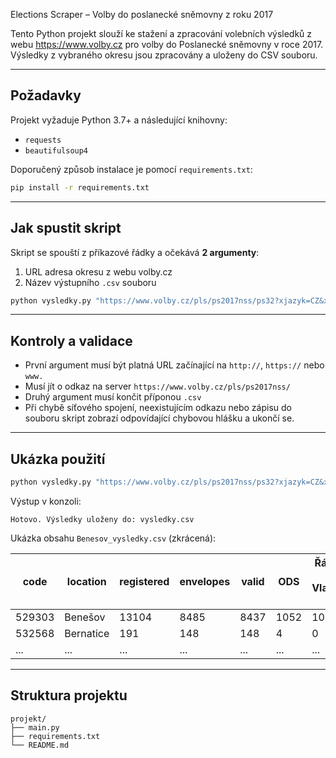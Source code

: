 Elections Scraper – Volby do poslanecké sněmovny z roku 2017

Tento Python projekt slouží ke stažení a zpracování volebních výsledků z webu https://www.volby.cz pro volby do Poslanecké sněmovny v roce 2017. Výsledky z vybraného okresu jsou zpracovány a uloženy do CSV souboru.

---

## Požadavky

Projekt vyžaduje Python 3.7+ a následující knihovny:

- `requests`
- `beautifulsoup4`

Doporučený způsob instalace je pomocí `requirements.txt`:

```bash
pip install -r requirements.txt
```

---

## Jak spustit skript

Skript se spouští z příkazové řádky a očekává **2 argumenty**:

1. URL adresa okresu z webu volby.cz
2. Název výstupního `.csv` souboru

```bash
python vysledky.py "https://www.volby.cz/pls/ps2017nss/ps32?xjazyk=CZ&xkraj=10&xnumnuts=6203" vysledky.csv
```

---

## Kontroly a validace

- První argument musí být platná URL začínající na `http://`, `https://` nebo `www.`
- Musí jít o odkaz na server `https://www.volby.cz/pls/ps2017nss/`
- Druhý argument musí končit příponou `.csv`
- Při chybě síťového spojení, neexistujícím odkazu nebo zápisu do souboru skript zobrazí odpovídající chybovou hlášku a ukončí se.

---

## Ukázka použití

```bash
python vysledky.py "https://www.volby.cz/pls/ps2017nss/ps32?xjazyk=CZ&xkraj=2&xnumnuts=2101" Benesov_vysledky.csv
```

Výstup v konzoli:

```
Hotovo. Výsledky uloženy do: vysledky.csv
```

Ukázka obsahu `Benesov_vysledky.csv` (zkrácená):

| code   | location         | registered | envelopes | valid  | ODS      | Řád národa - Vlastenecká unie    | ... |
|--------|------------------|------------|-----------|--------|----------|----------------------------------|-----|
| 529303 | Benešov          | 13104      | 8485      | 8437   | 1052     | 10                               | ... |
| 532568 | Bernatice        | 191        | 148       | 148    | 4        | 0                                | ... |
| ...    | ...              | ...        | ...       | ...    | ...      | ...                              | ... |

---

## Struktura projektu

```
projekt/
├── main.py
├── requirements.txt
└── README.md
```


